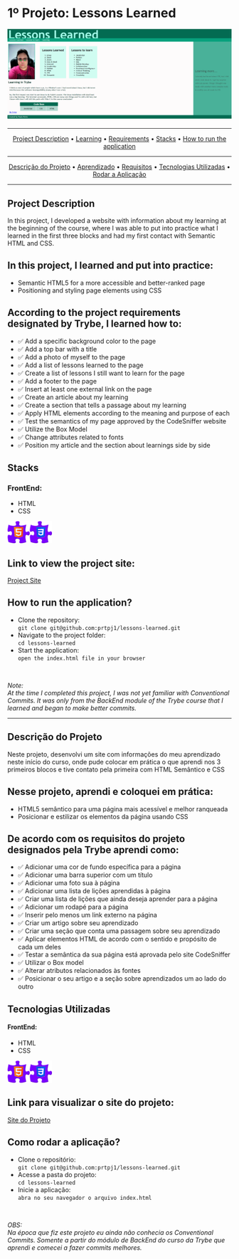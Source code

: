 # 1º Projeto: Lessons Learned
<p align="center">
  <img src="https://github.com/prtpj1/prtpj1/blob/main/Headers/01-LessonsLearned.png?raw=true" alt="Header" />
</p>

---
<p align="center">
<a href="#project-description">Project Description</a> •
<a href="#in-this-project-i-learned-and-put-into-practice">Learning</a> •
<a href="#according-to-the-project-requirements-designated-by-trybe-i-learned-how-to">Requirements</a> •
<a href="#stacks">Stacks</a> •
<a href="#how-to-run-the-application">How to run the application</a>
</p>

---
<p align="center">
<a href="#descrição-do-projeto">Descrição do Projeto</a> •
<a href="#nesse-projeto-aprendi-e-coloquei-em-prática">Aprendizado</a> •
<a href="#de-acordo-com-os-requisitos-do-projeto-designados-pela-trybe-aprendi-como">Requisitos</a> •
<a href="#tecnologias-utilizadas">Tecnologias Utilizadas</a> •
<a href="#como-rodar-a-aplicação">Rodar a Aplicação</a>
</p>

---
## Project Description
In this project, I developed a website with information about my learning at the beginning of the course, where I was able to put into practice what I learned in the first three blocks and had my first contact with Semantic HTML and CSS.

## In this project, I learned and put into practice:
- Semantic HTML5 for a more accessible and better-ranked page
- Positioning and styling page elements using CSS

## According to the project requirements designated by Trybe, I learned how to:
- ✅ Add a specific background color to the page  
- ✅ Add a top bar with a title  
- ✅ Add a photo of myself to the page  
- ✅ Add a list of lessons learned to the page  
- ✅ Create a list of lessons I still want to learn for the page  
- ✅ Add a footer to the page  
- ✅ Insert at least one external link on the page  
- ✅ Create an article about my learning  
- ✅ Create a section that tells a passage about my learning  
- ✅ Apply HTML elements according to the meaning and purpose of each  
- ✅ Test the semantics of my page approved by the CodeSniffer website  
- ✅ Utilize the Box Model  
- ✅ Change attributes related to fonts  
- ✅ Position my article and the section about learnings side by side  

## Stacks
### FrontEnd: 
- HTML
- CSS

<a href="https://developer.mozilla.org/en-US/docs/Glossary/HTML5" target="_blank" rel="noreferrer"><img src="https://github.com/prtpj1/prtpj1/blob/main/Github%20Imgs/html2.png?raw=true" width="50" height="50" alt="HTML Icon" /></a><a href="https://www.w3.org/TR/CSS/#css" target="_blank" rel="noreferrer"><img src="https://github.com/prtpj1/prtpj1/blob/main/Github%20Imgs/CSS2.png?raw=true" width="50" height="50" alt="CSS3 Icon" /></a>

## Link to view the project site:
[Project Site](https://prtpj1.github.io/project-lessons-learned/)

## How to run the application?
- Clone the repository: <br>
`git clone git@github.com:prtpj1/lessons-learned.git` 
- Navigate to the project folder: <br>
`cd lessons-learned`
- Start the application: <br>
`open the index.html file in your browser` 
<br>

_*Note:*_ <br>
_*At the time I completed this project, I was not yet familiar with Conventional Commits. It was only from the BackEnd module of the Trybe course that I learned and began to make better commits.*_

---
## Descrição do Projeto
Neste projeto, desenvolvi um site com informações do meu aprendizado neste início do curso, onde pude colocar em prática o que aprendi nos 3 primeiros blocos e tive contato pela primeira com HTML Semântico e CSS

## Nesse projeto, aprendi e coloquei em prática:
- HTML5 semântico para uma página mais acessível e melhor ranqueada
- Posicionar e estilizar os elementos da página usando CSS

## De acordo com os requisitos do projeto designados pela Trybe aprendi como:
- ✅ Adicionar uma cor de fundo específica para a página  
- ✅ Adicionar uma barra superior com um título  
- ✅ Adicionar uma foto sua à página  
- ✅ Adicionar uma lista de lições aprendidas à página  
- ✅ Criar uma lista de lições que ainda deseja aprender para a página  
- ✅ Adicionar um rodapé para a página  
- ✅ Inserir pelo menos um link externo na página  
- ✅ Criar um artigo sobre seu aprendizado  
- ✅ Criar uma seção que conta uma passagem sobre seu aprendizado  
- ✅ Aplicar elementos HTML de acordo com o sentido e propósito de cada um deles  
- ✅ Testar a semântica da sua página está aprovada pelo site CodeSniffer  
- ✅ Utilizar o Box model  
- ✅ Alterar atributos relacionados às fontes  
- ✅ Posicionar o seu artigo e a seção sobre aprendizados um ao lado do outro  

## Tecnologias Utilizadas
#### FrontEnd:
- HTML
- CSS

<a href="https://developer.mozilla.org/en-US/docs/Glossary/HTML5" target="_blank" rel="noreferrer"><img src="https://github.com/prtpj1/prtpj1/blob/main/Github%20Imgs/html2.png?raw=true" width="50" height="50" alt="HTML Icon" /></a><a href="https://www.w3.org/TR/CSS/#css" target="_blank" rel="noreferrer"><img src="https://github.com/prtpj1/prtpj1/blob/main/Github%20Imgs/CSS2.png?raw=true" width="50" height="50" alt="CSS3 Icon" /></a>

## Link para visualizar o site do projeto:

[Site do Projeto](https://prtpj1.github.io/project-lessons-learned/)

## Como rodar a aplicação?
- Clone o repositório: <br>
`git clone git@github.com:prtpj1/lessons-learned.git` 
- Acesse a pasta do projeto: <br>
`cd lessons-learned`
- Inicie a aplicação: <br>
`abra no seu navegador o arquivo index.html` 
</br>

_*OBS:*_ <br>
_*Na época que fiz este projeto eu ainda não conhecia os Conventional Commits. Somente a partir do módulo de BackEnd do curso da Trybe que aprendi e comecei a fazer commits melhores.*_
